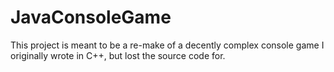# JavaConsoleGame

This project is meant to be a re-make of a decently complex console game I originally wrote in C++, but lost the source code for.